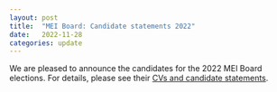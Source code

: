 ```yaml
---
layout: post
title:  "MEI Board: Candidate statements 2022"
date:   2022-11-28
categories: update
---
```

We are pleased to announce the candidates for the 2022 MEI Board elections. For details, please see their [CVs and candidate statements](/community/mei-board/elections/2022/candidates.html).
